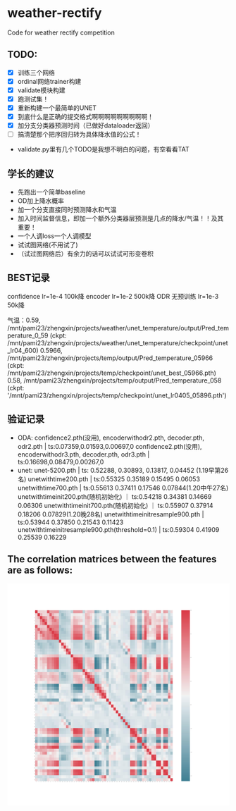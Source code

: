 # weather-rectify
Code for weather rectify competition


## TODO: 
- [x] 训练三个网络
- [x] ordinal网络trainer构建
- [x] validate模块构建
- [x] 跑测试集！
- [x] 重新构建一个最简单的UNET
- [x] 到底什么是正确的提交格式啊啊啊啊啊啊啊啊啊！
- [x] 加分支分类器预测时间（已做好dataloader返回）
- [ ] 搞清楚那个把序回归转为具体降水值的公式！
- validate.py里有几个TODO是我想不明白的问题，有空看看TAT

 
## 学长的建议
- 先跑出一个简单baseline
- OD加上降水概率
- 加一个分支直接同时预测降水和气温
- 加入时间监督信息，即加一个额外分类器层预测是几点的降水/气温！！及其重要！
- 一个人调loss一个人调模型
- 试试图网络(不用试了)
- （试过图网络后）有余力的话可以试试可形变卷积

## BEST记录
confidence lr=1e-4  100k降
encoder lr=1e-2 500k降
ODR 无预训练 lr=1e-3 50k降

气温：0.59, /mnt/pami23/zhengxin/projects/weather/unet_temperature/output/Pred_temperature_0_59 
            (ckpt: /mnt/pami23/zhengxin/projects/weather/unet_temperature/checkpoint/unet_lr04_600)
    0.5966, /mnt/pami23/zhengxin/projects/temp/output/Pred_temperature_05966
            (ckpt: /mnt/pami23/zhengxin/projects/temp/checkpoint/unet_best_05966.pth)
    0.58, /mnt/pami23/zhengxin/projects/temp/output/Pred_temperature_058
         (ckpt: '/mnt/pami23/zhengxin/projects/temp/checkpoint/unet_lr0405_05896.pth')

## 验证记录
- ODA:
    confidence2.pth(没用), encoderwithodr2.pth, decoder.pth, odr2.pth | ts:0.07359,0.01593,0.00697,0
    confidence2.pth(没用), encoderwithodr3.pth, decoder.pth, odr3.pth | ts:0.16698,0.08479,0.00267,0
- unet:
    unet-5200.pth | ts: 0.52288, 0.30893, 0.13817, 0.04452 (1.19早第26名)
    unetwithtime200.pth | ts:0.55325 0.35189 0.15495 0.06053
    unetwithtime700.pth | ts:0.55613 0.37411 0.17546 0.07844(1.20中午27名)
    unetwithtimeinit200.pth(随机初始化) ｜ ts:0.54218 0.34381 0.14669 0.06306
    unetwithtimeinit700.pth(随机初始化) ｜ ts:0.55907 0.37914 0.18206 0.07829(1.20晚28名)
    unetwithtimeinitresample900.pth | ts:0.53944 0.37850 0.21543 0.11423
    unetwithtimeinitresample900.pth(threshold=0.1) | ts:0.59304 0.41909 0.25539 0.16229
## The correlation matrices between the features are as follows:
![](corrMatrix.jpg)

